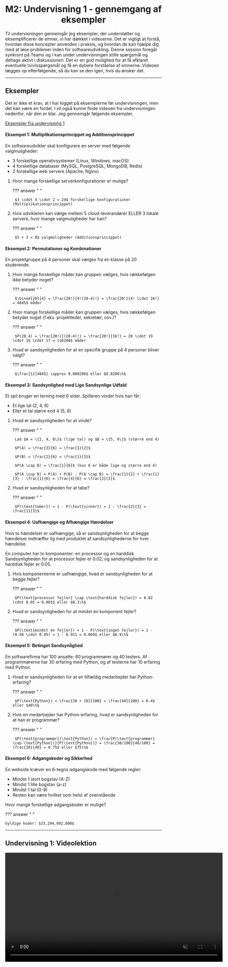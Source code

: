 <h1 align="center">M2: Undervisning 1 - gennemgang af eksempler</h1>

Til undervisningen gennemgår jeg eksempler, der understøtter og eksemplificerer de emner, vi har dækket i videoerne. Det er vigtigt at forstå, hvordan disse koncepter anvendes i praksis, og hvordan de kan hjælpe dig med at løse problemer inden for softwareudvikling. Denne session foregår synkront på Teams og I kan under undervisningen stille spørgsmål og deltage aktivt i diskussionen. Det er en god mulighed for at få afklaret eventuelle tvivlsspørgsmål og få en dybere forståelse af emnerne. Videoen lægges op efterfølgende, så du kan se den igen, hvis du ønsker det.

---

## Eksempler

Det er ikke et krav, at I har kigget på eksemplerne før undervisningen, men det kan være en fordel. I vil også kunne finde videoen fra undervisningen nedenfor, når den er klar. Jeg gennemgår følgende eksempler.

[Eksempler fra undervisning 1](https://drive.google.com/file/d/1PBza_I8w8ITTaZhg4oNWvBj6sj0gqxGp/view?usp=sharing)

<style>
body[data-md-color-scheme] .md-content ol       { list-style-type: lower-alpha; }
body[data-md-color-scheme] .md-content ol li    { padding-left: 10px; }
</style>

#### Eksempel 1: Multiplikationsprincippet og Additionsprincippet

En softwareudvikler skal konfigurere en server med følgende valgmuligheder:

  - 3 forskellige operativsystemer (Linux, Windows, macOS)
  - 4 forskellige databaser (MySQL, PostgreSQL, MongoDB, Redis)
  - 2 forskellige web servere (Apache, Nginx)

<!-- list break -->

1. Hvor mange forskellige serverkonfigurationer er mulige?

    ??? answer "&nbsp;"

        $3 \cdot 4 \cdot 2 = 24$ forskellige konfigurationer (Multiplikationsprincippet)

2. Hvis udvikleren kan vælge mellem 5 cloud-leverandører ELLER 3 lokale servere, hvor mange valgmuligheder har han?

    ??? answer "&nbsp;"

        $5 + 3 = 8$ valgmuligheder (Additionsprincippet)

#### Eksempel 2: Permutationer og Kombinationer

En projektgruppe på 4 personer skal vælges fra en klasse på 20 studerende.

1. Hvor mange forskellige måder kan gruppen vælges, hvis rækkefølgen ikke betyder noget?

    ??? answer "&nbsp;"

        $\binom{20}{4} = \frac{20!}{4!(20-4)!} = \frac{20!}{4! \cdot 16!} = 4845$ måder

2. Hvor mange forskellige måder kan gruppen vælges, hvis rækkefølgen betyder noget (f.eks. projektleder, sekretær, osv.)?

    ??? answer "&nbsp;"

        $P(20,4) = \frac{20!}{(20-4)!} = \frac{20!}{16!} = 20 \cdot 19 \cdot 18 \cdot 17 = 116280$ måder

3. Hvad er sandsynligheden for at en specifik gruppe på 4 personer bliver valgt?

    ??? answer "&nbsp;"

        $\frac{1}{4845} \approx 0.000206$ eller $0.0206\%$

#### Eksempel 3: Sandsynlighed med Lige Sandsynlige Udfald

Et spil bruger en terning med 6 sider. Spilleren vinder hvis han får:

  - Et lige tal (2, 4, 6)
  - Eller et tal større end 4 (5, 6)

<!-- list break -->

1. Hvad er sandsynligheden for at vinde?

    ??? answer "&nbsp;"

        Lad $A = \{2, 4, 6\}$ (lige tal) og $B = \{5, 6\}$ (større end 4)
        
        $P(A) = \frac{3}{6} = \frac{1}{2}$
        
        $P(B) = \frac{2}{6} = \frac{1}{3}$
        
        $P(A \cap B) = \frac{1}{6}$ (kun 6 er både lige og større end 4)
        
        $P(A \cup B) = P(A) + P(B) - P(A \cap B) = \frac{1}{2} + \frac{1}{3} - \frac{1}{6} = \frac{4}{6} = \frac{2}{3}$

2. Hvad er sandsynligheden for at tabe?

    ??? answer "&nbsp;"

        $P(\text{taber}) = 1 - P(\text{vinner}) = 1 - \frac{2}{3} = \frac{1}{3}$

#### Eksempel 4: Uafhængige og Afhængige Hændelser

Hvis to hændelser er uafhængige, så er sandsynligheden for at begge hændelser indtræffer lig med produktet af sandsynlighederne for hver hændelse.

En computer har to komponenter: en processor og en harddisk. Sandsynligheden for at processor fejler er 0.02, og sandsynligheden for at harddisk fejler er 0.05.

1. Hvis komponenterne er uafhængige, hvad er sandsynligheden for at begge fejler?

    ??? answer "&nbsp;"

        $P(\text{processor fejler} \cap \text{harddisk fejler}) = 0.02 \cdot 0.05 = 0.001$ eller $0.1\%$

2. Hvad er sandsynligheden for at mindst én komponent fejler?

    ??? answer "&nbsp;"

        $P(\text{mindst én fejler}) = 1 - P(\text{ingen fejler}) = 1 - (0.98 \cdot 0.95) = 1 - 0.931 = 0.069$ eller $6.9\%$

#### Eksempel 5: Betinget Sandsynlighed

En softwarefirma har 100 ansatte: 60 programmører og 40 testers. Af programmørerne har 30 erfaring med Python, og af testerne har 10 erfaring med Python.

1. Hvad er sandsynligheden for at en tilfældig medarbejder har Python-erfaring?

    ??? answer "&nbsp;"

        $P(\text{Python}) = \frac{30 + 10}{100} = \frac{40}{100} = 0.4$ eller $40\%$

2. Hvis en medarbejder har Python-erfaring, hvad er sandsynligheden for at han er programmør?

    ??? answer "&nbsp;"

        $P(\text{programmør}|\text{Python}) = \frac{P(\text{programmør} \cap \text{Python})}{P(\text{Python})} = \frac{30/100}{40/100} = \frac{30}{40} = 0.75$ eller $75\%$

#### Eksempel 6: Adgangskoder og Sikkerhed

En webside kræver en 6-tegns adgangskode med følgende regler:

   - Mindst 1 stort bogstav (A-Z)
   - Mindst 1 lille bogstav (a-z)  
   - Mindst 1 tal (0-9)
   - Resten kan være hvilket som helst af ovenstående


Hvor mange forskellige adgangskoder er mulige?

??? answer "&nbsp;"
        
    Gyldige koder: $33,294,892,800$

---

## Undervisning 1: Videolektion

<p align="center">
    <video width="700" autoplay loop muted controls playsinline preload="metadata">
        <source src="/MSE1_DK_25/figures/comingsoon.mp4" type="video/mp4">
        Your browser does not support the video tag.
    </video>
</p>


